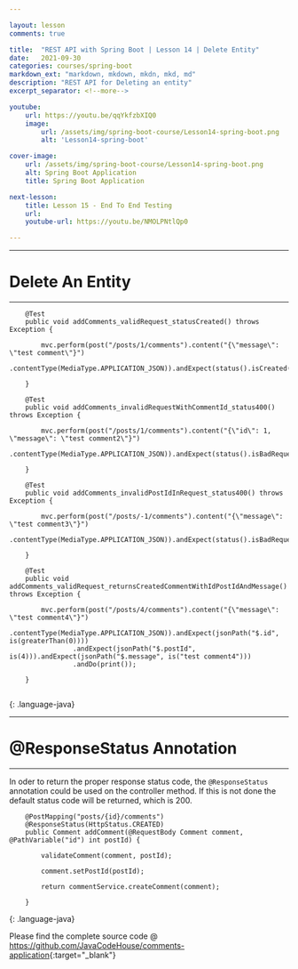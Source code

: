 ```yaml
---

layout: lesson
comments: true

title:  "REST API with Spring Boot | Lesson 14 | Delete Entity"
date:   2021-09-30
categories: courses/spring-boot
markdown_ext: "markdown, mkdown, mkdn, mkd, md"
description: "REST API for Deleting an entity"
excerpt_separator: <!--more-->

youtube:
    url: https://youtu.be/qqYkfzbXIQ0
    image:
        url: /assets/img/spring-boot-course/Lesson14-spring-boot.png
        alt: 'Lesson14-spring-boot'

cover-image: 
    url: /assets/img/spring-boot-course/Lesson14-spring-boot.png
    alt: Spring Boot Application
    title: Spring Boot Application

next-lesson:
    title: Lesson 15 - End To End Testing
    url: 
    youtube-url: https://youtu.be/NMOLPNtlQp0

---
```


<hr>

# Delete An Entity

<hr>


```
    @Test
    public void addComments_validRequest_statusCreated() throws Exception {

        mvc.perform(post("/posts/1/comments").content("{\"message\": \"test comment\"}")
                .contentType(MediaType.APPLICATION_JSON)).andExpect(status().isCreated()).andDo(print());

    }

    @Test
    public void addComments_invalidRequestWithCommentId_status400() throws Exception {

        mvc.perform(post("/posts/1/comments").content("{\"id\": 1, \"message\": \"test comment2\"}")
                .contentType(MediaType.APPLICATION_JSON)).andExpect(status().isBadRequest()).andDo(print());

    }

    @Test
    public void addComments_invalidPostIdInRequest_status400() throws Exception {

        mvc.perform(post("/posts/-1/comments").content("{\"message\": \"test comment3\"}")
                .contentType(MediaType.APPLICATION_JSON)).andExpect(status().isBadRequest()).andDo(print());

    }

    @Test
    public void addComments_validRequest_returnsCreatedCommentWithIdPostIdAndMessage() throws Exception {

        mvc.perform(post("/posts/4/comments").content("{\"message\": \"test comment4\"}")
                .contentType(MediaType.APPLICATION_JSON)).andExpect(jsonPath("$.id", is(greaterThan(0))))
                .andExpect(jsonPath("$.postId", is(4))).andExpect(jsonPath("$.message", is("test comment4")))
                .andDo(print());

    }


```
{: .language-java}

<hr>

# @ResponseStatus Annotation

<hr>

In oder to return the proper response status code, the `@ResponseStatus` annotation could be used on the controller method. If this is not done the default status code will be returned, which is 200.


```
    @PostMapping("posts/{id}/comments")
    @ResponseStatus(HttpStatus.CREATED)
    public Comment addComment(@RequestBody Comment comment, @PathVariable("id") int postId) {

        validateComment(comment, postId);

        comment.setPostId(postId);

        return commentService.createComment(comment);

    }

```
{: .language-java}


Please find the complete source code @ <https://github.com/JavaCodeHouse/comments-application>{:target="_blank"}
